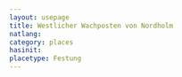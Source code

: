 ```yaml
---
layout: usepage
title: Westlicher Wachposten von Nordholm
natlang:
category: places
hasinit:
placetype: Festung
---
```

